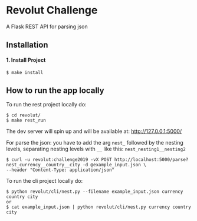 Revolut Challenge
==========================

A Flask REST API for parsing json



Installation
------------

#### 1. Install Project

``` {.sourceCode .bash}
$ make install
```


How to run the app locally
------------

To run the rest project locally do:
``` {.sourceCode .bash}
$ cd revolut/
$ make rest_run
```
The dev server will spin up and will be available at: http://127.0.0.1:5000/

For parse the json:
you have to add the arg `nest_` followed by the nesting levels, separating nesting levels with `__` like this: `nest_nesting1__nesting2`
``` {.sourceCode .bash}
$ curl -u revolut:challenge2019 -vX POST http://localhost:5000/parse?nest_currency__country__city -d @example_input.json \
--header "Content-Type: application/json" 
```

To run the cli project locally do:
``` {.sourceCode .bash}
$ python revolut/cli/nest.py --filename example_input.json currency country city
or
$ cat example_input.json | python revolut/cli/nest.py currency country city
```
